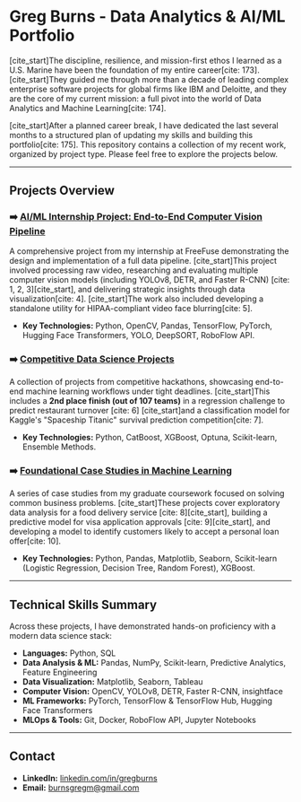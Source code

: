 # Greg Burns - Data Analytics & AI/ML Portfolio

[cite_start]The discipline, resilience, and mission-first ethos I learned as a U.S. Marine have been the foundation of my entire career[cite: 173]. [cite_start]They guided me through more than a decade of leading complex enterprise software projects for global firms like IBM and Deloitte, and they are the core of my current mission: a full pivot into the world of Data Analytics and Machine Learning[cite: 174].

[cite_start]After a planned career break, I have dedicated the last several months to a structured plan of updating my skills and building this portfolio[cite: 175]. This repository contains a collection of my recent work, organized by project type. Please feel free to explore the projects below.

---

## Projects Overview

### ➡️ [AI/ML Internship Project: End-to-End Computer Vision Pipeline](FreeFuse_Project/)

A comprehensive project from my internship at FreeFuse demonstrating the design and implementation of a full data pipeline. [cite_start]This project involved processing raw video, researching and evaluating multiple computer vision models (including YOLOv8, DETR, and Faster R-CNN) [cite: 1, 2, 3][cite_start], and delivering strategic insights through data visualization[cite: 4]. [cite_start]The work also included developing a standalone utility for HIPAA-compliant video face blurring[cite: 5].

* **Key Technologies:** Python, OpenCV, Pandas, TensorFlow, PyTorch, Hugging Face Transformers, YOLO, DeepSORT, RoboFlow API.

### ➡️ [Competitive Data Science Projects](hackathons/)

A collection of projects from competitive hackathons, showcasing end-to-end machine learning workflows under tight deadlines. [cite_start]This includes a **2nd place finish (out of 107 teams)** in a regression challenge to predict restaurant turnover [cite: 6] [cite_start]and a classification model for Kaggle's "Spaceship Titanic" survival prediction competition[cite: 7].

* **Key Technologies:** Python, CatBoost, XGBoost, Optuna, Scikit-learn, Ensemble Methods.

### ➡️ [Foundational Case Studies in Machine Learning](AI_ML_projects/)

A series of case studies from my graduate coursework focused on solving common business problems. [cite_start]These projects cover exploratory data analysis for a food delivery service [cite: 8][cite_start], building a predictive model for visa application approvals [cite: 9][cite_start], and developing a model to identify customers likely to accept a personal loan offer[cite: 10].

* **Key Technologies:** Python, Pandas, Matplotlib, Seaborn, Scikit-learn (Logistic Regression, Decision Tree, Random Forest), XGBoost.

---

## Technical Skills Summary

Across these projects, I have demonstrated hands-on proficiency with a modern data science stack:

* **Languages:** Python, SQL
* **Data Analysis & ML:** Pandas, NumPy, Scikit-learn, Predictive Analytics, Feature Engineering
* **Data Visualization:** Matplotlib, Seaborn, Tableau
* **Computer Vision:** OpenCV, YOLOv8, DETR, Faster R-CNN, insightface
* **ML Frameworks:** PyTorch, TensorFlow & TensorFlow Hub, Hugging Face Transformers
* **MLOps & Tools:** Git, Docker, RoboFlow API, Jupyter Notebooks

---

## Contact

* **LinkedIn:** [linkedin.com/in/gregburns](https://www.linkedin.com/in/gregburns)
* **Email:** burnsgregm@gmail.com
